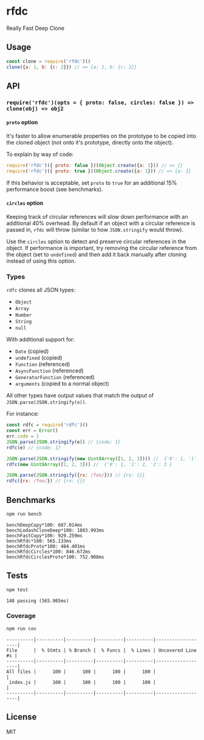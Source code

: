 # rfdc

Really Fast Deep Clone

## Usage

```js
const clone = require('rfdc')()
clone({a: 1, b: {c: 2}}) // => {a: 1, b: {c: 2}}
```

## API

### `require('rfdc')(opts = { proto: false, circles: false }) => clone(obj) => obj2`

#### `proto` option

It's faster to allow enumerable properties on the prototype 
to be copied into the cloned object (not onto it's prototype,
directly onto the object).

To explain by way of code: 

```js
require('rfdc')({ proto: false })(Object.create({a: 1})) // => {}
require('rfdc')({ proto: true })(Object.create({a: 1})) // => {a: 1}
``` 

If this behavior is acceptable, set
`proto` to `true` for an additional 15% performance boost
(see benchmarks).

#### `circles` option

Keeping track of circular references will slow down performance
with an additional 40% overhead. By default if an object with 
a circular reference is passed in, `rfdc` will throw (similar to
how `JSON.stringify` would throw). 

Use the `circles` option to detect and preserve circular references
in the object. If performance is important, try removing the 
circular reference from the object (set to `undefined`) and then
add it back manually after cloning instead of using this option.

### Types

`rdfc` clones all JSON types:

* `Object` 
* `Array`
* `Number`
* `String`
* `null`

With additional support for:

* `Date` (copied)
* `undefined` (copied)
* `Function` (referenced)
* `AsyncFunction` (referenced)
* `GeneratorFunction` (referenced)
* `arguments` (copied to a normal object)

All other types have output values that match the output
of `JSON.parse(JSON.stringify(o))`.

For instance: 

```js
const rdfc = require('rdfc')()
const err = Error()
err.code = 1
JSON.parse(JSON.stringify(e)) // {code: 1}
rdfc(e) // {code: 1}

JSON.parse(JSON.stringify(new Uint8Array([1, 2, 3]))) //  {'0': 1, '1': 2, '2': 3 }
rdfc(new Uint8Array([1, 2, 3])) //  {'0': 1, '1': 2, '2': 3 }

JSON.parse(JSON.stringify({rx: /foo/})) // {rx: {}}
rdfc({rx: /foo/}) // {rx: {}}
```

## Benchmarks

```sh
npm run bench
```

```
benchDeepCopy*100: 687.014ms
benchLodashCloneDeep*100: 1803.993ms
benchFastCopy*100: 929.259ms
benchRfdc*100: 565.133ms
benchRfdcProto*100: 484.401ms
benchRfdcCircles*100: 846.672ms
benchRfdcCirclesProto*100: 752.908ms
```

## Tests

```sh
npm test
```

```
148 passing (365.985ms)
```

### Coverage

```sh
npm run cov 
```

```
----------|----------|----------|----------|----------|-------------------|
File      |  % Stmts | % Branch |  % Funcs |  % Lines | Uncovered Line #s |
----------|----------|----------|----------|----------|-------------------|
All files |      100 |      100 |      100 |      100 |                   |
 index.js |      100 |      100 |      100 |      100 |                   |
----------|----------|----------|----------|----------|-------------------|
```

## License

MIT